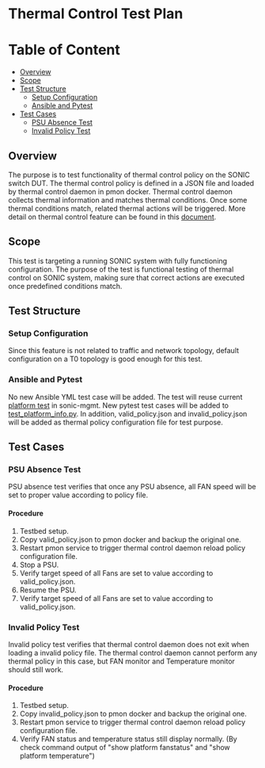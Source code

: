 # Thermal Control Test Plan

# Table of Content

- [Overview](#overview)
- [Scope](#scope)
- [Test Structure](#test-structure)
  - [Setup Configuration](#setup-configuration)
  - [Ansible and Pytest](#ansible-and-pytest)
- [Test Cases](#test-cases)
  - [PSU Absence Test](#psu-absence-test)
  - [Invalid Policy Test](#invalid-policy-test)


## Overview

The purpose is to test functionality of thermal control policy on the SONIC switch DUT. The thermal control policy is defined in a JSON file and loaded by thermal control daemon in pmon docker. Thermal control daemon collects thermal information and matches thermal conditions. Once some thermal conditions match, related thermal actions will be triggered. More detail on thermal control feature can be found in this [document](https://github.com/keboliu/SONiC/blob/thermal_control_design/thermal-control-design.md).

## Scope

This test is targeting a running SONIC system with fully functioning configuration. The purpose of the test is functional testing of thermal control on SONIC system, making sure that correct actions are executed once predefined conditions match.

## Test Structure

### Setup Configuration

Since this feature is not related to traffic and network topology, default configuration on a T0 topology is good enough for this test.

### Ansible and Pytest

No new Ansible YML test case will be added. The test will reuse current [platform test](https://github.com/Azure/sonic-mgmt/tree/master/tests/platform) in sonic-mgmt. New pytest test cases will be added to [test_platform_info.py](https://github.com/Azure/sonic-mgmt/blob/master/tests/platform/test_platform_info.py). In addition, valid_policy.json and invalid_policy.json will be added as thermal policy configuration file for test purpose.

## Test Cases

### PSU Absence Test

PSU absence test verifies that once any PSU absence, all FAN speed will be set to proper value according to policy file.

#### Procedure

1. Testbed setup.
2. Copy valid_policy.json to pmon docker and backup the original one.
3. Restart pmon service to trigger thermal control daemon reload policy configuration file.
4. Stop a PSU.
5. Verify target speed of all Fans are set to value according to valid_policy.json.
6. Resume the PSU.
7. Verify target speed of all Fans are set to value according to valid_policy.json.

### Invalid Policy Test

Invalid policy test verifies that thermal control daemon does not exit when loading a invalid policy file. The thermal control daemon cannot perform any thermal policy in this case, but FAN monitor and Temperature monitor should still work.

#### Procedure

1. Testbed setup.
2. Copy invalid_policy.json to pmon docker and backup the original one.
3. Restart pmon service to trigger thermal control daemon reload policy configuration file.
4. Verify FAN status and temperature status still display normally. (By check command output of "show platform fanstatus" and "show platform temperature")
